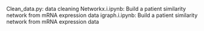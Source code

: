 
Clean_data.py: data cleaning
Networkx.i.ipynb: Build a patient similarity network from mRNA expression data
igraph.i.ipynb: Build a patient similarity network from mRNA expression data

